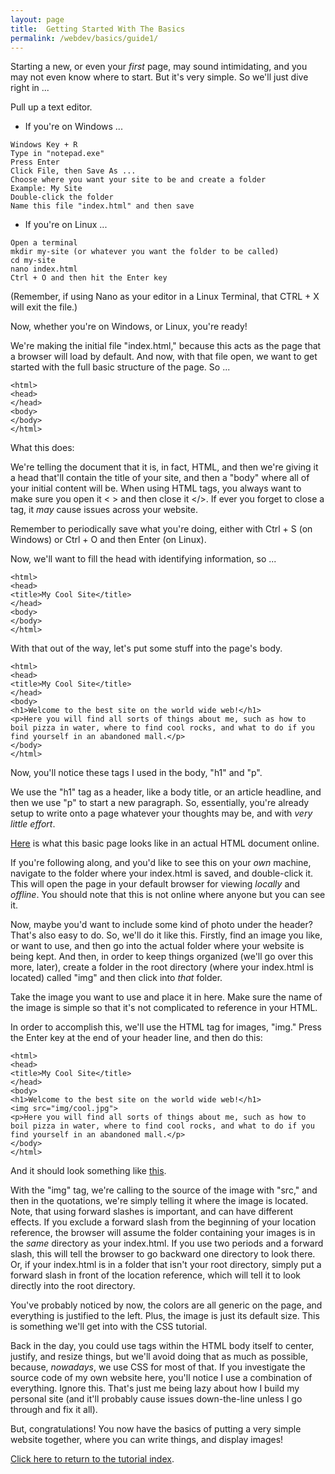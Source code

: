```yaml
---
layout: page
title:  Getting Started With The Basics
permalink: /webdev/basics/guide1/
---
```

Starting a new, or even your *first* page, may sound intimidating, and you may not even know where to start. But it's very simple. So we'll just dive right in ...

Pull up a text editor.

 - If you're on Windows ...

```
Windows Key + R
Type in "notepad.exe"
Press Enter
Click File, then Save As ...
Choose where you want your site to be and create a folder
Example: My Site
Double-click the folder
Name this file "index.html" and then save
```

 - If you're on Linux ...

```
Open a terminal
mkdir my-site (or whatever you want the folder to be called)
cd my-site
nano index.html
Ctrl + O and then hit the Enter key
```

(Remember, if using Nano as your editor in a Linux Terminal, that CTRL + X will exit the file.)

Now, whether you're on Windows, or Linux, you're ready!

We're making the initial file "index.html," because this acts as the page that a browser will load by default. And now, with that file open, we want to get started with the full basic structure of the page. So ...

```
<html>
<head>
</head>
<body>
</body>
</html>
```

What this does:

We're telling the document that it is, in fact, HTML, and then we're giving it a head that'll contain the title of your site, and then a "body" where all of your initial content will be. When using HTML tags, you always want to make sure you open it < > and then close it </>. If ever you forget to close a tag, it *may* cause issues across your website.

Remember to periodically save what you're doing, either with Ctrl + S (on Windows) or Ctrl + O and then Enter (on Linux).

Now, we'll want to fill the head with identifying information, so ...

```
<html>
<head>
<title>My Cool Site</title>
</head>
<body>
</body>
</html>
```

With that out of the way, let's put some stuff into the page's body.

```
<html>
<head>
<title>My Cool Site</title>
</head>
<body>
<h1>Welcome to the best site on the world wide web!</h1>
<p>Here you will find all sorts of things about me, such as how to boil pizza in water, where to find cool rocks, and what to do if you find yourself in an abandoned mall.</p>
</body>
</html>
```

Now, you'll notice these tags I used in the body, "h1" and "p".

We use the "h1" tag as a header, like a body title, or an article headline, and then we use "p" to start a new paragraph. So, essentially, you're already setup to write onto a page whatever your thoughts may be, and with *very little effort*.

<a href="/webdev/basics/examples/index.html" target="_blank">Here</a> is what this basic page looks like in an actual HTML document online.

If you're following along, and you'd like to see this on your *own* machine, navigate to the folder where your index.html is saved, and double-click it. This will open the page in your default browser for viewing *locally* and *offline*. You should note that this is not online where anyone but you can see it.

Now, maybe you'd want to include some kind of photo under the header? That's also easy to do. So, we'll do it like this. Firstly, find an image you like, or want to use, and then go into the actual folder where your website is being kept. And then, in order to keep things organized (we'll go over this more, later), create a folder in the root directory (where your index.html is located) called "img" and then click into *that* folder.

Take the image you want to use and place it in here. Make sure the name of the image is simple so that it's not complicated to reference in your HTML.

In order to accomplish this, we'll use the HTML tag for images, "img." Press the Enter key at the end of your header line, and then do this:

```
<html>
<head>
<title>My Cool Site</title>
</head>
<body>
<h1>Welcome to the best site on the world wide web!</h1>
<img src="img/cool.jpg">
<p>Here you will find all sorts of things about me, such as how to boil pizza in water, where to find cool rocks, and what to do if you find yourself in an abandoned mall.</p>
</body>
</html>
```

And it should look something like <a href="/webdev/basics/examples/index2.html" target="_blank">this</a>.

With the "img" tag, we're calling to the source of the image with "src," and then in the quotations, we're simply telling it where the image is located. Note, that using forward slashes is important, and can have different effects. If you exclude a forward slash from the beginning of your location reference, the browser will assume the folder containing your images is in the *same* directory as your index.html. If you use two periods and a forward slash, this will tell the browser to go backward one directory to look there. Or, if your index.html is in a folder that isn't your root directory, simply put a forward slash in front of the location reference, which will tell it to look directly into the root directory.

You've probably noticed by now, the colors are all generic on the page, and everything is justified to the left. Plus, the image is just its default size. This is something we'll get into with the CSS tutorial.

Back in the day, you could use tags within the HTML body itself to center, justify, and resize things, but we'll avoid doing that as much as possible, because, *nowadays*, we use CSS for most of that. If you investigate the source code of my own website here, you'll notice I use a combination of everything. Ignore this. That's just me being lazy about how I build my personal site (and it'll probably cause issues down-the-line unless I go through and fix it all).

But, congratulations! You now have the basics of putting a very simple website together, where you can write things, and display images!

<a class="page-link" href="/pages/webdev">Click here to return to the tutorial index</a>.